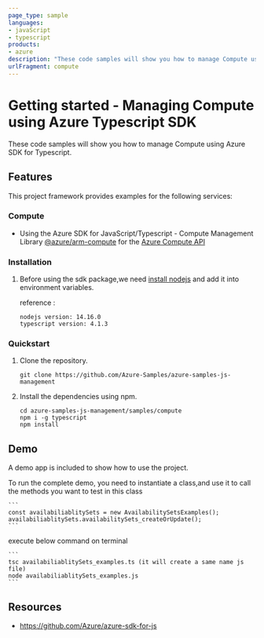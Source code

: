 ```yaml
---
page_type: sample
languages:
- javaScript
- typescript
products:
- azure
description: "These code samples will show you how to manage Compute using Azure SDK for Typescript."
urlFragment: compute
---
```


# Getting started - Managing Compute using Azure Typescript SDK

These code samples will show you how to manage Compute using Azure SDK for Typescript.

## Features

This project framework provides examples for the following services:

### Compute
* Using the Azure SDK for JavaScript/Typescript - Compute Management Library [@azure/arm-compute](https://www.npmjs.com/package/@azure/arm-compute) for the [Azure Compute API](https://docs.microsoft.com/en-us/rest/api/compute/)


### Installation

1.  Before using the sdk package,we need [install nodejs](https://nodejs.org/en/download/) and add it into environment variables.

    reference :
    
    ```
    nodejs version: 14.16.0
    typescript version: 4.1.3
    ```

### Quickstart

1.  Clone the repository.

    ```
    git clone https://github.com/Azure-Samples/azure-samples-js-management
    ```

2.  Install the dependencies using npm.

    ```
    cd azure-samples-js-management/samples/compute
    npm i -g typescript
    npm install
    ```

## Demo

A demo app is included to show how to use the project.

To run the complete demo, you need to instantiate a class,and use it to call the methods you want to test in this class 

    ```
    const availabiliablitySets = new AvailabilitySetsExamples();
    availabiliablitySets.availabilitySets_createOrUpdate();
    ```

execute below command on terminal

    ```
    tsc availabiliablitySets_examples.ts (it will create a same name js file)
    node availabiliablitySets_examples.js
    ```

## Resources

- https://github.com/Azure/azure-sdk-for-js